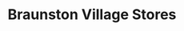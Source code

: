 ---
title: "Braunston Village Stores"
url: /daventry/braunston-village-stores/
shop: convenience
---